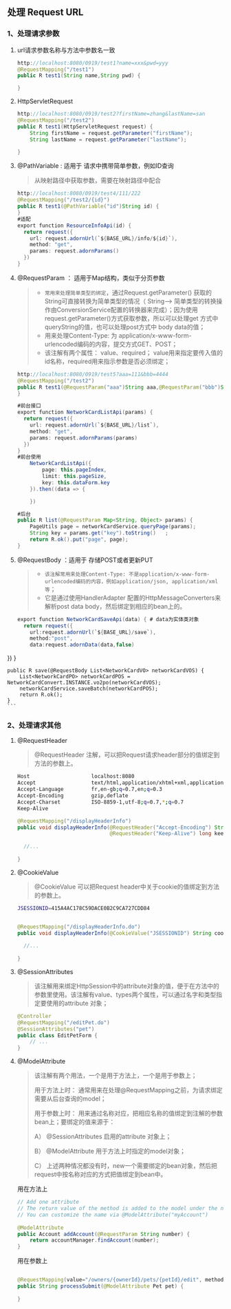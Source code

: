 ## 处理 Request URL

### 1、处理请求参数

1.  url请求参数名称与方法中参数名一致

    ```java
    http://localhost:8080/0919/test1?name=xxx&pwd=yyy
    @RequestMapping("/test1")
    public R test1(String name,String pwd) {
    
    }
    ```

2.  HttpServletRequest

    ```java
    http://localhost:8080/0919/test2?firstName=zhang&lastName=san
    @RequestMapping("/test2")
    public R test1(HttpServletRequest request) {
        String firstName = request.getParameter("firstName");
        String lastName = request.getParameter("lastName");
    
    }
    ```

3.  @PathVariable  : 适用于 请求中携带简单参数，例如ID查询

    >   从映射路径中获取参数，需要在映射路径中配合

    ```java
    http://localhost:8080/0919/test4/111/222
    @RequestMapping("/test2/{id}")
    public R test1(@PathVariable("id")String id) {
    }
    #适配
    export function ResourceInfoApi(id) {
      return request({
        url: request.adornUrl(`${BASE_URL}/info/${id}`),
        method: "get",
        params: request.adornParams()
      })
    }
    ```

4.  @RequestParam ： 适用于Map结构，类似于分页参数

    >   *   `常用来处理简单类型的绑定`，通过Request.getParameter() 获取的String可直接转换为简单类型的情况（ String--> 简单类型的转换操作由ConversionService配置的转换器来完成）；因为使用request.getParameter()方式获取参数，所以可以处理get 方式中queryString的值，也可以处理post方式中 body data的值；
    >   *   用来处理Content-Type: 为 application/x-www-form-urlencoded编码的内容，提交方式GET、POST；
    >   *    该注解有两个属性： value、required； value用来指定要传入值的id名称，required用来指示参数是否必须绑定；

    ```java
    http://localhost:8080/0919/test5?aaa=111&bbb=4444
    @RequestMapping("/test2")
    public R test1(@RequestParam("aaa")String aaa,@RequestParam("bbb")String bbb) {
    }
    
    #前台接口
    export function NetworkCardListApi(params) {
      return request({
        url: request.adornUrl(`${BASE_URL}/list`),
        method: "get",
        params: request.adornParams(params)
      })
    }
    #前台使用
        NetworkCardListApi({
            page: this.pageIndex,
            limit: this.pageSize,
            key: this.dataForm.key
        }).then((data => {
    
    	})    
    
    #后台
    public R list(@RequestParam Map<String, Object> params) {
        PageUtils page = networkCardService.queryPage(params);
    	String key = params.get("key").toString()	;
        return R.ok().put("page", page);
    }    
    ```

5.  @RequestBody ：适用于 存储POST或者更新PUT

    >   *   `该注解常用来处理Content-Type: 不是application/x-www-form-urlencoded编码的内容，例如application/json, application/xml等`；
    >   *   它是通过使用HandlerAdapter 配置的HttpMessageConverters来解析post data body，然后绑定到相应的bean上的。

    ```java
    export function NetworkCardSaveApi(data) { # data为实体类对象
      return request({
        url:request.adornUrl(`${BASE_URL}/save`),
        method:"post",
        data:request.adornData(data,false)
  })
    }
    
    public R save(@RequestBody List<NetworkCardVO> networkCardVOS) {
        List<NetworkCardPO> networkCardPOS = NetworkCardConvert.INSTANCE.vo2po(networkCardVOS);
        networkCardService.saveBatch(networkCardPOS);
        return R.ok();
    }
    ```
    
    

### 2、处理请求其他

1.  @RequestHeader

    >   @RequestHeader 注解，可以把Request请求header部分的值绑定到方法的参数上。

    ```bash
    Host                    localhost:8080
    Accept                  text/html,application/xhtml+xml,application/xml;q=0.9
    Accept-Language         fr,en-gb;q=0.7,en;q=0.3
    Accept-Encoding         gzip,deflate
    Accept-Charset          ISO-8859-1,utf-8;q=0.7,*;q=0.7
    Keep-Alive    
    ```

    ```java
    @RequestMapping("/displayHeaderInfo")
    public void displayHeaderInfo(@RequestHeader("Accept-Encoding") String encoding,
                                  @RequestHeader("Keep-Alive") long keepAlive)  {
     
      //...
     
    }
    ```

2.  @CookieValue

    >   @CookieValue 可以把Request header中关于cookie的值绑定到方法的参数上。

    ```bash
    JSESSIONID=415A4AC178C59DACE0B2C9CA727CDD84
    ```

    ```java
    
    @RequestMapping("/displayHeaderInfo.do")
    public void displayHeaderInfo(@CookieValue("JSESSIONID") String cookie)  {
     
      //...
     
    }
    ```

3.  @SessionAttributes

    >   该注解用来绑定HttpSession中的attribute对象的值，便于在方法中的参数里使用。该注解有value、types两个属性，可以通过名字和类型指定要使用的attribute 对象；

    ```java
    @Controller
    @RequestMapping("/editPet.do")
    @SessionAttributes("pet")
    public class EditPetForm {
        // ...
    }
    ```

    

4.  @ModelAttribute

    >   该注解有两个用法，一个是用于方法上，一个是用于参数上；
    >
    >   用于方法上时： 通常用来在处理@RequestMapping之前，为请求绑定需要从后台查询的model；
    >
    >   用于参数上时： 用来通过名称对应，把相应名称的值绑定到注解的参数bean上；要绑定的值来源于：
    >
    >   A） @SessionAttributes 启用的attribute 对象上；
    >
    >   B） @ModelAttribute 用于方法上时指定的model对象；
    >
    >   C） 上述两种情况都没有时，new一个需要绑定的bean对象，然后把request中按名称对应的方式把值绑定到bean中。
    >

    用在方法上

    ```java
    // Add one attribute
    // The return value of the method is added to the model under the name "account"
    // You can customize the name via @ModelAttribute("myAccount")
     
    @ModelAttribute
    public Account addAccount(@RequestParam String number) {
        return accountManager.findAccount(number);
    }
    ```

    用在参数上

    ```java
    
    @RequestMapping(value="/owners/{ownerId}/pets/{petId}/edit", method = RequestMethod.POST)
    public String processSubmit(@ModelAttribute Pet pet) {
       
    }
    ```

    